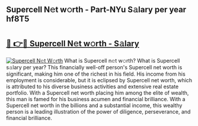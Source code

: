 ## Supercell N𝚎t w𝚘rth - Part-NYu S𝚊lary per year hf8T5

# <h2><a href="http://gc47q3.nevu.top/?p=Supercell">🔗 👉🔴 Supercell N𝚎t w𝚘rth - S𝚊lary</a></h2>

[![Supercell N𝚎t W𝚘rth](https://i.imgur.com/Oavwk0R.jpeg)](http://gc47q3.nevu.top/?p=Supercell)
What is Supercell n𝚎t w𝚘rth? What is Supercell s𝚊lary per year?
This financially well-off person's Supercell net worth is significant, making him one of the richest in his field. His income from his employment is considerable, but it is eclipsed by Supercell net worth, which is attributed to his diverse business activities and extensive real estate portfolio. With a Supercell net worth placing him among the elite of wealth, this man is famed for his business acumen and financial brilliance. With a Supercell net worth in the billions and a substantial income, this wealthy person is a leading illustration of the power of diligence, perseverance, and financial brilliance.
